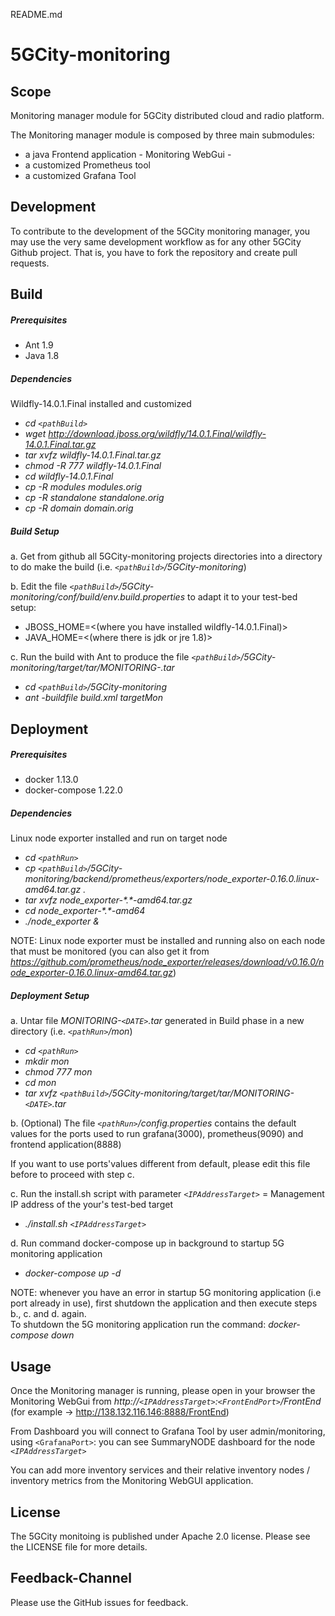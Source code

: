 README.md

# 5GCity-monitoring

## Scope

Monitoring manager module for
5GCity distributed cloud and radio platform.


The Monitoring manager module is composed by three main submodules:
- a java Frontend application - Monitoring WebGui -
- a customized Prometheus tool
- a customized Grafana Tool


## Development

To contribute to the development of the 5GCity monitoring manager,
you may use the very same development workflow
as for any other 5GCity Github project.
That is, you have to fork the repository and create pull requests.


## Build

##### Prerequisites

- Ant 1.9
- Java 1.8 

##### Dependencies

Wildfly-14.0.1.Final installed and customized

- _cd `<pathBuild>`_
- _wget http://download.jboss.org/wildfly/14.0.1.Final/wildfly-14.0.1.Final.tar.gz_
- _tar xvfz wildfly-14.0.1.Final.tar.gz_
- _chmod -R 777 wildfly-14.0.1.Final_
- _cd wildfly-14.0.1.Final_
- _cp -R modules modules.orig_
- _cp -R standalone standalone.orig_
- _cp -R domain domain.orig_

##### Build Setup

a. Get from github all 5GCity-monitoring projects directories into a directory to do make the build (i.e. _`<pathBuild>`/5GCity-monitoring_)

b. Edit the file _`<pathBuild>`/5GCity-monitoring/conf/build/env.build.properties_ to adapt it to your test-bed setup:
- JBOSS_HOME=<(where you have installed wildfly-14.0.1.Final)>
- JAVA_HOME=<(where there is jdk or jre 1.8)>
	
c. Run the build with Ant to produce the file _`<pathBuild>`/5GCity-monitoring/target/tar/MONITORING-<DATE>.tar_ 
    	
- _cd `<pathBuild>`/5GCity-monitoring_
- _ant -buildfile build.xml targetMon_



## Deployment

##### Prerequisites

- docker 1.13.0
- docker-compose 1.22.0

##### Dependencies

Linux node exporter installed and run on target node 

- _cd `<pathRun>`_
- _cp `<pathBuild>`/5GCity-monitoring/backend/prometheus/exporters/node_exporter-0\.16\.0\.linux-amd64\.tar\.gz \._
- _tar xvfz node_exporter-\*\.\*-amd64\.tar\.gz_
- _cd node_exporter-\*\.\*-amd64_
- _./node_exporter &_

NOTE:  Linux node exporter must be installed and running also on each node that must be monitored (you can also get it from _https://github.com/prometheus/node_exporter/releases/download/v0.16.0/node_exporter-0.16.0.linux-amd64.tar.gz_)

##### Deployment Setup

a. Untar file _MONITORING-`<DATE>`.tar_ generated in Build phase in a new directory  (i.e. _`<pathRun>`/mon_)
    
- _cd `<pathRun>`_
- _mkdir mon_
- _chmod 777 mon_
- _cd mon_
- _tar xvfz `<pathBuild>`/5GCity-monitoring/target/tar/MONITORING-`<DATE>`.tar_
	
b. (Optional) The file _`<pathRun>`/config\.properties_ contains the default values for the ports used to run grafana(3000), prometheus(9090) and frontend application(8888)

If you want to use ports'values different from default, please edit this file before to proceed with step c.

c. Run the install.sh script with parameter _`<IPAddressTarget>`_ = Management IP address of the your's test-bed target
	
- _./install.sh `<IPAddressTarget>`_
	
d. Run command  docker-compose up  in background to startup 5G monitoring application

- _docker-compose up -d_

NOTE: whenever you have an error in startup 5G monitoring application (i.e port already in use), first shutdown the application and then execute steps b., c. and d. again.  
 To shutdown the 5G monitoring application run the command: *docker-compose down*

		
## Usage

Once the Monitoring manager is running, please open in your browser the Monitoring WebGui from
_http://`<IPAddressTarget>`:`<FrontEndPort>`/FrontEnd_
(for example ->  http://138.132.116.146:8888/FrontEnd)

From Dashboard you will connect to Grafana Tool by user admin/monitoring, using `<GrafanaPort>`:  you can see SummaryNODE dashboard for the node 
_`<IPAddressTarget>`_

You can add more inventory services and their relative inventory nodes / inventory metrics from the Monitoring WebGUI application.


## License

The 5GCity monitoing is published under Apache 2.0 license.
Please see the LICENSE file for more details.


## Feedback-Channel

Please use the GitHub issues for feedback.



